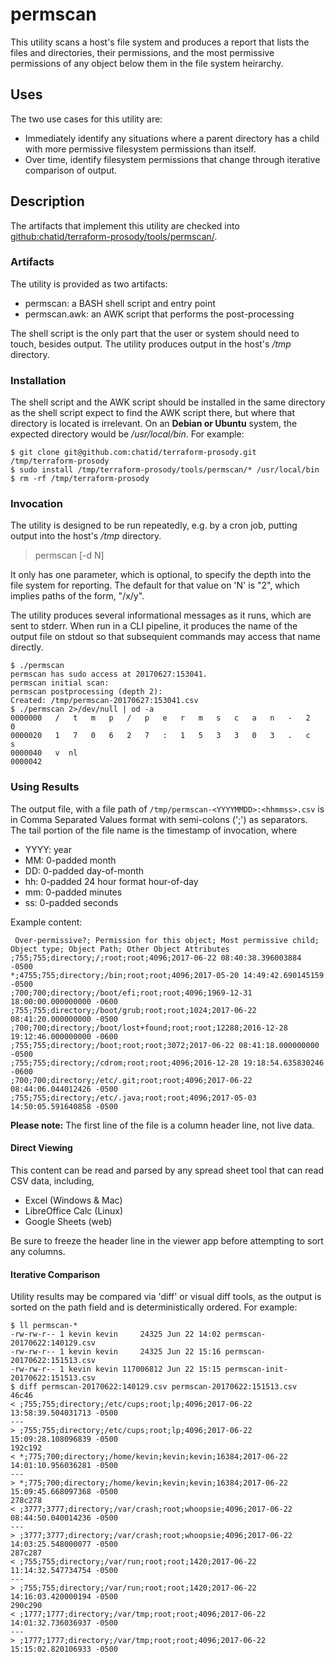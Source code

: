 # permscan

This utility scans a host's file system and produces a report that lists the files 
and directories, their permissions, and the most permissive permissions of any object
below them in the file system heirarchy.

## Uses
The two use cases for this utility are:
* Immediately identify any situations where a parent directory has a child with more permissive filesystem permissions than itself.
* Over time, identify filesystem permissions that change through iterative comparison of output.

## Description
The artifacts that implement this utility are checked into [github:chatid/terraform-prosody/tools/permscan/](https://github.com/chatid/terraform-prosody/tree/DEVO-98/tools/permscan).

### Artifacts
The utility is provided as two artifacts:
* permscan: a BASH shell script and entry point
* permscan.awk: an AWK script that performs the post-processing

The shell script is the only part that the user or system should need to touch, besides output. 
The utility produces output in the host's _/tmp_ directory.

### Installation
The shell script and the AWK script should be installed in the same directory as the shell script expect to find the AWK script there, but where that directory is located is irrelevant. On an **Debian or Ubuntu** system, the expected directory would be _/usr/local/bin_.
For example:
```
$ git clone git@github.com:chatid/terraform-prosody.git /tmp/terraform-prosody
$ sudo install /tmp/terraform-prosody/tools/permscan/* /usr/local/bin
$ rm -rf /tmp/terraform-prosody
```
### Invocation
The utility is designed to be run repeatedly, e.g. by a cron job, putting output into the host's _/tmp_ directory. 

> permscan [-d N]

It only has one parameter, which is optional, to specify the depth into the file system for reporting. 
The default for that value on 'N' is "2", which implies paths of the form, "/x/y".

The utility produces several informational messages as it runs, which are sent to stderr.
When run in a CLI pipeline, it produces the name of the output file on stdout so that subsequient commands may access that name directly.

```
$ ./permscan
permscan has sudo access at 20170627:153041.
permscan initial scan:
permscan postprocessing (depth 2):
Created: /tmp/permscan-20170627:153041.csv
$ ./permscan 2>/dev/null | od -a
0000000   /   t   m   p   /   p   e   r   m   s   c   a   n   -   2   0
0000020   1   7   0   6   2   7   :   1   5   3   3   0   3   .   c   s
0000040   v  nl
0000042
```

### Using Results
The output file, with a file path of `/tmp/permscan-<YYYYMMDD>:<hhmmss>.csv`
is in Comma Separated Values format with semi-colons (';') as separators.
The tail portion of the file name is the timestamp of invocation, where 
- YYYY: year
- MM: 0-padded month
- DD: 0-padded day-of-month
- hh: 0-padded 24 hour format hour-of-day
- mm: 0-padded minutes
- ss: 0-padded seconds

Example content:
```
 Over-permissive?; Permission for this object; Most permissive child; Object type; Object Path; Other Object Attributes
;755;755;directory;/;root;root;4096;2017-06-22 08:40:38.396003884 -0500
*;4755;755;directory;/bin;root;root;4096;2017-05-20 14:49:42.690145159 -0500
;700;700;directory;/boot/efi;root;root;4096;1969-12-31 18:00:00.000000000 -0600
;755;755;directory;/boot/grub;root;root;1024;2017-06-22 08:41:20.000000000 -0500
;700;700;directory;/boot/lost+found;root;root;12288;2016-12-28 19:12:46.000000000 -0600
;755;755;directory;/boot;root;root;3072;2017-06-22 08:41:18.000000000 -0500
;755;755;directory;/cdrom;root;root;4096;2016-12-28 19:18:54.635830246 -0600
;700;700;directory;/etc/.git;root;root;4096;2017-06-22 08:44:06.044012426 -0500
;755;755;directory;/etc/.java;root;root;4096;2017-05-03 14:50:05.591640858 -0500
```
**Please note:** The first line of the file is a column header line, not live data.

#### Direct Viewing
This content can be read and parsed by any spread sheet tool that can read CSV data, including,
* Excel (Windows & Mac)
* LibreOffice Calc (Linux)
* Google Sheets (web)

Be sure to freeze the header line in the viewer app before attempting to sort any columns.

#### Iterative Comparison
Utility results may be compared via 'diff' or visual diff tools, as the output is sorted on the path field and is deterministically ordered.
For example:
```
$ ll permscan-*
-rw-rw-r-- 1 kevin kevin     24325 Jun 22 14:02 permscan-20170622:140129.csv
-rw-rw-r-- 1 kevin kevin     24325 Jun 22 15:16 permscan-20170622:151513.csv
-rw-rw-r-- 1 kevin kevin 117006812 Jun 22 15:15 permscan-init-20170622:151513.csv
$ diff permscan-20170622:140129.csv permscan-20170622:151513.csv
46c46
< ;755;755;directory;/etc/cups;root;lp;4096;2017-06-22 13:58:39.504031713 -0500
---
> ;755;755;directory;/etc/cups;root;lp;4096;2017-06-22 15:09:28.108096839 -0500
192c192
< *;775;700;directory;/home/kevin;kevin;kevin;16384;2017-06-22 14:01:10.956036281 -0500
---
> *;775;700;directory;/home/kevin;kevin;kevin;16384;2017-06-22 15:09:45.668097368 -0500
278c278
< ;3777;3777;directory;/var/crash;root;whoopsie;4096;2017-06-22 08:44:50.040014236 -0500
---
> ;3777;3777;directory;/var/crash;root;whoopsie;4096;2017-06-22 14:03:25.548000077 -0500
287c287
< ;755;755;directory;/var/run;root;root;1420;2017-06-22 11:14:32.547734754 -0500
---
> ;755;755;directory;/var/run;root;root;1420;2017-06-22 14:16:03.420000194 -0500
290c290
< ;1777;1777;directory;/var/tmp;root;root;4096;2017-06-22 14:01:32.736036937 -0500
---
> ;1777;1777;directory;/var/tmp;root;root;4096;2017-06-22 15:15:02.820106933 -0500
```
